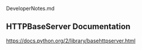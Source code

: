 DeveloperNotes.md

## HTTPBaseServer Documentation ## 
https://docs.python.org/2/library/basehttpserver.html